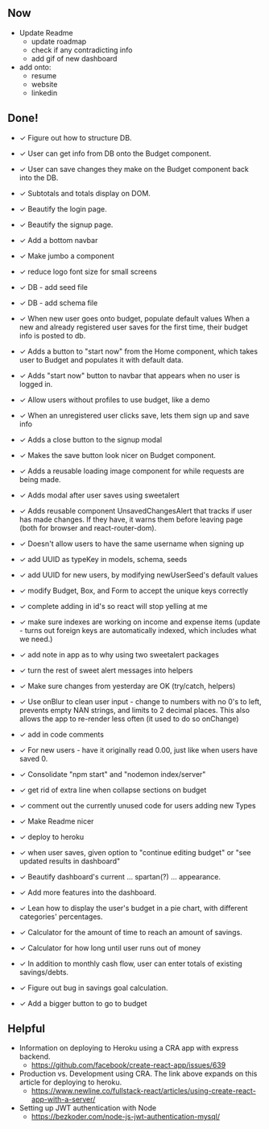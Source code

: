 ## Now
- Update Readme
  - update roadmap
  - check if any contradicting info
  - add gif of new dashboard
- add onto:
  - resume
  - website
  - linkedin








## Done!
- ✓ Figure out how to structure DB.
- ✓ User can get info from DB onto the Budget component.
- ✓ User can save changes they make on the Budget component back into the DB.
- ✓ Subtotals and totals display on DOM.
- ✓ Beautify the login page.
- ✓ Beautify the signup page.
- ✓ Add a bottom navbar
- ✓ Make jumbo a component
- ✓ reduce logo font size for small screens
- ✓ DB - add seed file
- ✓ DB - add schema file
- ✓ When new user goes onto budget, populate default values
 When a new and already registered user saves for the first time, their budget info is posted to db.
- ✓ Adds a button to "start now" from the Home component, which takes user to Budget and populates it with default data.
- ✓ Adds "start now" button to navbar that appears when no user is logged in.
- ✓ Allow users without profiles to use budget, like a demo
- ✓ When an unregistered user clicks save, lets them sign up and save info
- ✓ Adds a close button to the signup modal
- ✓ Makes the save button look nicer on Budget component.
- ✓ Adds a reusable loading image component for while requests are being made.
- ✓ Adds modal after user saves using sweetalert
- ✓ Adds reusable component UnsavedChangesAlert that tracks if user has made changes. If they have, it warns them before leaving page (both for browser and react-router-dom).

- ✓ Doesn't allow users to have the same username when signing up
- ✓ add UUID as typeKey in models, schema, seeds
- ✓ add UUID for new users, by modifying newUserSeed's default values
- ✓ modify Budget, Box, and Form to accept the unique keys correctly
- ✓ complete adding in id's so react will stop yelling at me
- ✓ make sure indexes are working on income and expense items (update - turns out foreign keys are automatically indexed, which includes what we need.)
- ✓ add note in app as to why using two sweetalert packages
- ✓ turn the rest of sweet alert messages into helpers
- ✓ Make sure changes from yesterday are OK (try/catch, helpers)
- ✓ Use onBlur to clean user input - change to numbers with no 0's to left, prevents empty NAN strings, and limits to 2 decimal places.  This also allows the app to re-render less often (it used to do so onChange)
- ✓ add in code comments
- ✓ For new users - have it originally read 0.00, just like when users have saved 0.
- ✓ Consolidate "npm start" and "nodemon index/server"
- ✓ get rid of extra line when collapse sections on budget
- ✓ comment out the currently unused code for users adding new Types
- ✓ Make Readme nicer
- ✓ deploy to heroku
- ✓ when user saves, given option to "continue editing budget" or "see updated results in dashboard"


- ✓ Beautify dashboard's current ... spartan(?) ... appearance.
- ✓ Add more features into the dashboard.  
- ✓ Lean how to display the user's budget in a pie chart, with different categories' percentages.
- ✓ Calculator for the amount of time to reach an amount of savings.
- ✓ Calculator for how long until user runs out of money
- ✓ In addition to monthly cash flow, user can enter totals of existing savings/debts.
- ✓ Figure out bug in savings goal calculation.
- ✓ Add a bigger button to go to budget


## Helpful
- Information on deploying to Heroku using a CRA app with express backend.
  - https://github.com/facebook/create-react-app/issues/639
- Production vs. Development using CRA.  The link above expands on this article for deploying to heroku.
  - https://www.newline.co/fullstack-react/articles/using-create-react-app-with-a-server/
- Setting up JWT authentication with Node
  - https://bezkoder.com/node-js-jwt-authentication-mysql/